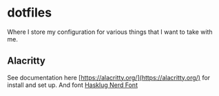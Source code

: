 # dotfiles
Where I store my configuration for various things that I want to take with me.

## Alacritty

See documentation here [https://alacritty.org/](https://alacritty.org/) for install and set up.
And font [Hasklug Nerd Font](https://github.com/ryanoasis/nerd-fonts/releases/download/v3.1.1/Hasklig.zip) 
